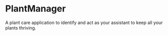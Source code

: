 # PlantManager
A plant care application to identify and act as your assistant to keep all your plants thriving.
